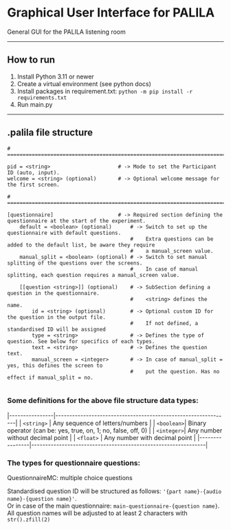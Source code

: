 # Graphical User Interface for PALILA
General GUI for the PALILA listening room

---

## How to run
1. Install Python 3.11 or newer
2. Create a virtual environment (see python docs)
3. Install packages in requirement.txt: ```python -m pip install -r requirements.txt```
4. Run main.py
---

## .palila file structure


```
# ======================================================================================================================

pid = <string>                      # -> Mode to set the Participant ID (auto, input).
welcome = <string> (optional)       # -> Optional welcome message for the first screen.

# ======================================================================================================================

[questionnaire]                     # -> Required section defining the questionnaire at the start of the experiment.
    default = <boolean> (optional)      # -> Switch to set up the questionnaire with default questions.
                                        #    Extra questions can be added to the default list, be aware they require 
                                        #    a manual_screen value.
    manual_split = <boolean> (optional) # -> Switch to set manual splitting of the questions over the screens.
                                        #    In case of manual splitting, each question requires a manual_screen value.
                                        
    [[question <string>]] (optional)    # -> SubSection defining a question in the questionnaire. 
                                        #    <string> defines the name.
        id = <string> (optional)        # -> Optional custom ID for the question in the output file.
                                        #    If not defined, a standardised ID will be assigned
        type = <string>                 # -> Defines the type of question. See below for specifics of each types.
        text = <string>                 # -> Defines the question text.
        manual_screen = <integer>       # -> In case of manual_split = yes, this defines the screen to 
                                        #    put the question. Has no effect if manual_split = no.
        
```

### Some definitions for the above file structure data types:
|----------------|---------------------------------------------------------------|
| ```<string>``` | Any sequence of letters/numbers                               |
| ```<boolean>```| Binary operator (can be: yes, true, on, 1; no, false, off, 0) |
| ```<integer>```| Any number without decimal point                              |
| ```<float>```  | Any number with decimal point                                 |
|----------------|---------------------------------------------------------------|

### The types for questionnaire questions:
QuestionnaireMC: multiple choice questions


Standardised question ID will be structured as follows: ```'{part name}-{audio name}-{question name}'```.\
Or in case of the main questionnaire: ```main-questionnaire-{question name}```.\
All question names will be adjusted to at least 2 characters with ```str().zfill(2)```